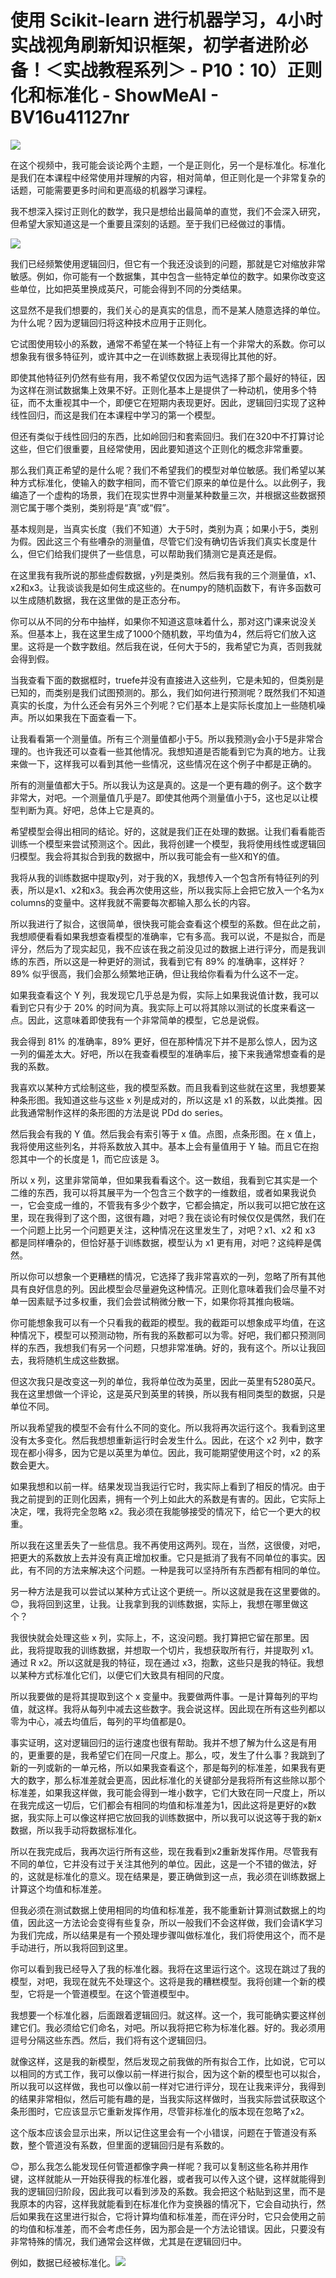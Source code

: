 # 使用 Scikit-learn 进行机器学习，4小时实战视角刷新知识框架，初学者进阶必备！＜实战教程系列＞ - P10：10）正则化和标准化 - ShowMeAI - BV16u41127nr

![](img/ba488996234f1aee5936aea9ea40f4bf_0.png)

在这个视频中，我可能会谈论两个主题，一个是正则化，另一个是标准化。标准化是我们在本课程中经常使用并理解的内容，相对简单，但正则化是一个非常复杂的话题，可能需要更多时间和更高级的机器学习课程。

我不想深入探讨正则化的数学，我只是想给出最简单的直觉，我们不会深入研究，但希望大家知道这是一个重要且深刻的话题。至于我们已经做过的事情。

![](img/ba488996234f1aee5936aea9ea40f4bf_2.png)

我们已经频繁使用逻辑回归，但它有一个我还没谈到的问题，那就是它对缩放非常敏感。例如，你可能有一个数据集，其中包含一些特定单位的数字。如果你改变这些单位，比如把英里换成英尺，可能会得到不同的分类结果。

这显然不是我们想要的，我们关心的是真实的信息，而不是某人随意选择的单位。为什么呢？因为逻辑回归将这种技术应用于正则化。

它试图使用较小的系数，通常不希望在某一个特征上有一个非常大的系数。你可以想象我有很多特征列，或许其中之一在训练数据上表现得比其他的好。

即使其他特征列仍然有些有用，我不希望仅仅因为运气选择了那个最好的特征，因为这样在测试数据集上效果不好。正则化基本上是提供了一种动机，使用多个特征，而不太重视其中一个，即便它在短期内表现更好。因此，逻辑回归实现了这种线性回归，而这是我们在本课程中学习的第一个模型。

但还有类似于线性回归的东西，比如岭回归和套索回归。我们在320中不打算讨论这些，但它们很重要，且经常使用，因此要知道这个正则化的概念非常重要。

那么我们真正希望的是什么呢？我们不希望我们的模型对单位敏感。我们希望以某种方式标准化，使输入的数字相同，而不管它们原来的单位是什么。以此例子，我编造了一个虚构的场景，我们在现实世界中测量某种数量三次，并根据这些数据预测它属于哪个类别，类别将是“真”或“假”。

基本规则是，当真实长度（我们不知道）大于5时，类别为真；如果小于5，类别为假。因此这三个有些嘈杂的测量值，尽管它们没有确切告诉我们真实长度是什么，但它们给我们提供了一些信息，可以帮助我们猜测它是真还是假。

在这里我有我所说的那些虚假数据，y列是类别。然后我有我的三个测量值，x1、x2和x3。让我谈谈我是如何生成这些的。在numpy的随机函数下，有许多函数可以生成随机数据，我在这里做的是正态分布。

你可以从不同的分布中抽样，如果你不知道这意味着什么，那对这门课来说没关系。但基本上，我在这里生成了1000个随机数，平均值为4，然后将它们放入这里。这将是一个数字数组。然后我在说，任何大于5的，我希望它为真，否则我就会得到假。

当我查看下面的数据框时，truefe并没有直接进入这些列，它是未知的，但类别是已知的，而类别是我们试图预测的。那么，我们如何进行预测呢？既然我们不知道真实的长度，为什么还会有另外三个列呢？它们基本上是实际长度加上一些随机噪声。所以如果我在下面查看一下。

让我看看第一个测量值。所有三个测量值都小于5。所以我预测y会小于5是非常合理的。也许我还可以查看一些其他情况。我想知道是否能看到它为真的地方。让我来做一下，这样我可以看到其他一些情况，这些情况在这个例子中都是正确的。

所有的测量值都大于5。所以我认为这是真的。这是一个更有趣的例子。这个数字非常大，对吧。一个测量值几乎是7。即使其他两个测量值小于5，这也足以让模型判断为真。好吧，总体上它是真的。

希望模型会得出相同的结论。好的，这就是我们正在处理的数据。让我们看看能否训练一个模型来尝试预测这个。因此，我将创建一个模型，我将使用线性或逻辑回归模型。我会将其拟合到我的数据中，所以我可能会有一些X和Y的值。

我将从我的训练数据中提取y列，对于我的X，我想传入一个包含所有特征列的列表，所以是x1、x2和x3。我会再次使用这些，所以我实际上会把它放入一个名为x columns的变量中。这样我就不需要每次都输入那么长的内容。

所以我进行了拟合，这很简单，很快我可能会查看这个模型的系数。但在此之前，我想顺便看看如果我想查看模型的准确率，它有多高。我可以说，不是拟合，而是评分，然后为了现实起见，我不应该在我之前没见过的数据上进行评分，而是我训练的东西，所以这是一种更好的测试，我看到它有 89% 的准确率，这样好？89% 似乎很高，我们会那么频繁地正确，但让我给你看看为什么这不一定。

如果我查看这个 Y 列，我发现它几乎总是为假，实际上如果我说值计数，我可以看到它只有少于 20% 的时间为真。我实际上可以将其除以测试的长度来看这一点。因此，这意味着即使我有一个非常简单的模型，它总是说假。

我会得到 81% 的准确率，89% 更好，但在那种情况下并不是那么惊人，因为这一列的偏差太大。好吧，所以在我查看模型的准确率后，接下来我通常想查看的是我的系数。

我喜欢以某种方式绘制这些，我的模型系数。而且我看到这些就在这里，我想要某种条形图。我知道这些与这些 x 列是成对的，所以这是 x1 的系数，以此类推。因此我通常制作这样的条形图的方法是说 PDd do series。

然后我会有我的 Y 值。然后我会有索引等于 x 值。点图，点条形图。在 x 值上，我将使用这些列名，并将系数放入其中。基本上会有量值用于 Y 轴。而且它在抱怨其中一个的长度是 1，而它应该是 3。

所以 x 列，这里非常简单，但如果我看看这个。这一数组，我看到它其实是一个二维的东西，我可以将其展平为一个包含三个数字的一维数组，或者如果我说负一，它会变成一维的，不管我有多少个数字，它都会搞定，所以我可以把它放在这里，现在我得到了这个图，这很有趣，对吧？我在谈论有时候仅仅是偶然，我们在一个问题上比另一个问题更关注，这种情况在这里发生了，对吧？x1、x2 和 x3 都是同样嘈杂的，但恰好基于训练数据，模型认为 x1 更有用，对吧？这纯粹是偶然。

所以你可以想象一个更糟糕的情况，它选择了我非常喜欢的一列，忽略了所有其他具有良好信息的列。因此模型会尽量避免这种情况。正则化意味着我们会尽量不对单一因素赋予过多权重，我们会尝试稍微分散一下，如果你将其推向极端。

你可能想象我可以有一个只看我的截距的模型。我的截距可以想象成平均值，在这种情况下，模型可以预测动物，所有我的系数都可以为零。好吧，我们都只预测同样的东西，我想我们有另一个问题，只想非常准确。好的，我有这个。所以让我回去，我将随机生成这些数据。

但这次我只是改变这一列的单位，我将单位改为英里，因此一英里有5280英尺。我在这里想做一个评论，这是英尺到英里的转换，所以我有相同类型的数据，只是单位不同。

所以我希望我的模型不会有什么不同的变化。所以我将再次运行这个。我看到这里没有太多变化。然后我想想重新运行时会发生什么。因此，在这个 x2 列中，数字现在都小得多，因为它是以英里为单位。因此，我可能期望使用这个时，x2 的系数会更大。

如果我想和以前一样。结果发现当我运行它时，我实际上看到了相反的情况。由于我之前提到的正则化因素，拥有一个列上如此大的系数是有害的。因此，它实际上决定，嘿，我将完全忽略 x2。我必须在我能够接受的情况下，给它一个更大的权重。

所以我在这里丢失了一些信息。我不再使用这两列。现在，当然，这很傻，对吧，把更大的系数放上去并没有真正增加权重。它只是抵消了我有不同单位的事实。因此，有不同的方法来解决这个问题。一种是我可以坚持所有东西都有相同的单位。

另一种方法是我可以尝试以某种方式让这个更统一。所以这就是我在这里要做的。😊，我将回到这里，让我。让我拿到我的训练数据，实际上，我想在哪里做这个？

我很快就会处理这些 x 列，实际上，不，这没问题。我打算把它留在那里。因此，我将提取我的训练数据，并想取一个切片，我想获取所有行，并提取列 x1。通过 R x2。所以这就是我的特征，现在通过 x3，抱歉，这些只是我的特征。我想以某种方式标准化它们，以便它们大致具有相同的尺度。

所以我要做的是将其提取到这个 x 变量中。我要做两件事。一是计算每列的平均值，就这样。我将从每列中减去这些数字。我会说这样。因此现在所有这些列都以零为中心，减去均值后，每列的平均值都是0。

事实证明，这对逻辑回归的运行速度也很有帮助。我并不想了解为什么这是有用的，更重要的是，我希望它们在同一尺度上。那么，哎，发生了什么事？我跳到了新的一列或新的一单元格，所以如果我查看这个，那是每列的标准差，如果我有更大的数字，那么标准差就会更高，因此标准化的关键部分是我将所有这些除以那个标准差，如果我这样做，我可能会得到一堆小数字，它们大致在同一尺度上，所以在我完成这一切后，它们都会有相同的均值和标准差为1，因此这将是更好的x数据，我实际上可以像这样把它放回我的训练数据中，所以我可以说这等于我的新x数据，所以我手动将数据标准化。

所以在我完成后，我再次运行所有这些，现在我看到x2重新发挥作用。尽管我有不同的单位，它并没有过于关注其他列的单位。因此，这是一个不错的做法，好的，这就是标准化的意义。现在结果是，要正确做到这一点，我必须在训练数据上计算这个均值和标准差。

但我必须在测试数据上使用相同的均值和标准差，我不能重新计算测试数据上的均值，因此这一方法论会变得有些复杂，所以一般我们不会这样做，我们会请K学习为我们完成，所以结果是有一个预处理步骤叫做标准化，我们将使用这个，而不是手动进行，所以我将回到这里。

你可以看到我已经导入了我的标准化器。我将在这里运行这个。这现在跳过了我的模型，对吧，我现在就先不处理这个。这将是我的糟糕模型。我将创建一个新的模型，它将是一个管道模型。在这个管道模型中。

我想要一个标准化器，后面跟着逻辑回归。就这样。这一个，我可能确实要这样创建它们。我必须给它们命名，对吧。所以我将把它称为标准化器。好的。我必须用逗号分隔这些东西。然后，我们将有这个逻辑回归。

就像这样，这是我的新模型，然后发现之前我做的所有拟合工作，比如说，它可以以相同的方式工作，我可以像以前一样进行拟合，因为这个新的模型也可以拟合，所以我可以这样做，我也可以像以前一样对它进行评分，现在让我来评分，我得到的结果非常相似，然后可能有趣的是，当我实际这样做时，当我实际尝试获取这个条形图时，它应该显示它重新发挥作用，尽管非标准化的版本现在忽略了x2。

这个版本应该会显示出来，所以记住这里会有一个小错误，问题在于管道没有系数，整个管道没有系数，但里面的逻辑回归是有系数的。

😊，那么我怎么能发现任何管道都像字典一样呢？我可以复制这些名称并用作键，这样就能从一开始获得我的标准化器，或者我可以传入这个键，这样就能得到我的逻辑回归阶段，因此我可以看到涉及的系数。我会把这个粘贴到这里，而不是我原本的内容，这样我就能看到在标准化作为变换器的情况下，它会自动执行，然后如果我在这里进行拟合，它将计算均值和标准差，而在评分时，它只会使用之前的均值和标准差，而不会考虑任务，因为那会是一个方法论错误。因此，只要没有非常特殊的情况，我们通常会这样做，尤其是在逻辑回归中。

例如，数据已经被标准化。![](img/ba488996234f1aee5936aea9ea40f4bf_4.png)
